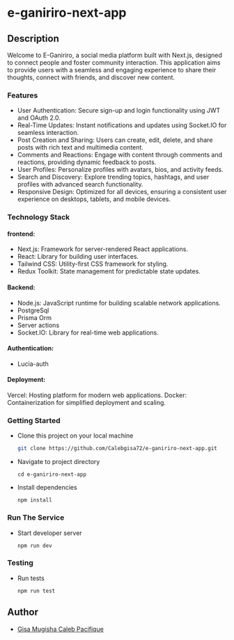 # e-ganiriro-next-app

## Description

Welcome to E-Ganiriro, a social media platform built with Next.js, designed to connect people and foster community interaction. This application aims to provide users with a seamless and engaging experience to share their thoughts, connect with friends, and discover new content.

### Features

- User Authentication: Secure sign-up and login functionality using JWT and OAuth 2.0.
- Real-Time Updates: Instant notifications and updates using Socket.IO for seamless interaction.
- Post Creation and Sharing: Users can create, edit, delete, and share posts with rich text and multimedia content.
- Comments and Reactions: Engage with content through comments and reactions, providing dynamic feedback to posts.
- User Profiles: Personalize profiles with avatars, bios, and activity feeds.
- Search and Discovery: Explore trending topics, hashtags, and user profiles with advanced search functionality.
- Responsive Design: Optimized for all devices, ensuring a consistent user experience on desktops, tablets, and mobile devices.

### Technology Stack

#### frontend:

- Next.js: Framework for server-rendered React applications.
- React: Library for building user interfaces.
- Tailwind CSS: Utility-first CSS framework for styling.
- Redux Toolkit: State management for predictable state updates.

#### Backend:

- Node.js: JavaScript runtime for building scalable network applications.
- PostgreSql
- Prisma Orm
- Server actions
- Socket.IO: Library for real-time web applications.

#### Authentication:

- Lucia-auth

#### Deployment:

Vercel: Hosting platform for modern web applications.
Docker: Containerization for simplified deployment and scaling.

### Getting Started

- Clone this project on your local machine

  ```bash
  git clone https://github.com/Calebgisa72/e-ganiriro-next-app.git

  ```

- Navigate to project directory
  ```
  cd e-ganiriro-next-app
  ```
- Install dependencies
  ```
  npm install
  ```

### Run The Service

- Start developer server
  ```
  npm run dev
  ```

### Testing

- Run tests
  ```
  npm run test
  ```

## Author

- [Gisa Mugisha Caleb Pacifique](https://github.com/Calebgisa72)
